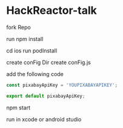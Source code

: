 # HackReactor-talk

fork Repo

run npm install

cd ios run podInstall

create conFig Dir
create conFig.js

add the following code

```javascript
const pixabayApiKey = 'YOUPIXABAYAPIKEY';

export default pixabayApiKey;
```

npm start

run in xcode or android studio
